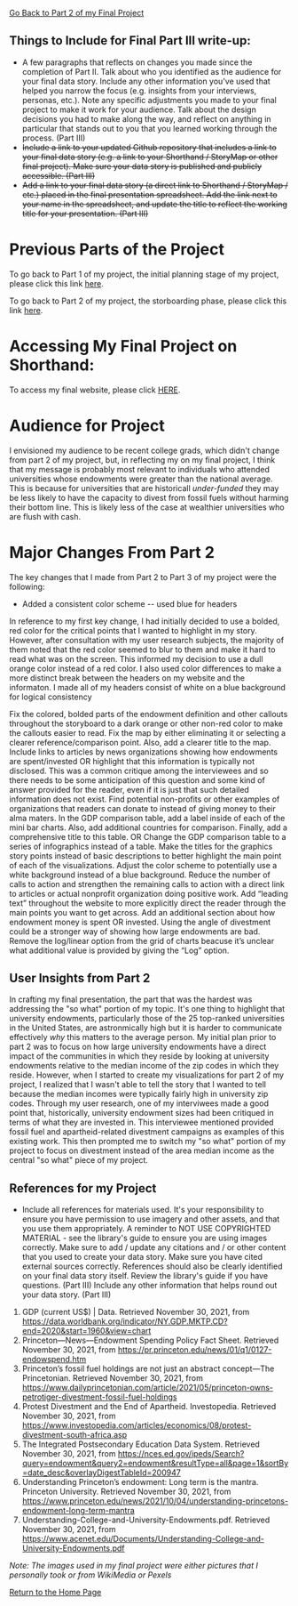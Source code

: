 
[Go Back to Part 2 of my Final Project](finalprojpart2.md)

## Things to Include for Final Part III write-up:

- A few paragraphs that reflects on changes you made since the completion of Part II.  Talk about who you identified as the audience for your final data story.  Include any other information you've used that helped you narrow the focus (e.g. insights from your interviews, personas, etc.).  Note any specific adjustments you made to your final project to make it work for your audience.  Talk about the design decisions you had to make along the way, and reflect on anything in particular that stands out to you that you learned working through the process. (Part III)
-  ~~Include a link to your updated Github repository that includes a link to your final data story (e.g. a link to your Shorthand / StoryMap or other final project).  Make sure your data story is published and publicly accessible. (Part III)~~
- ~~Add a link to your final data story (a direct link to Shorthand / StoryMap / etc.) placed in the final presentation spreadsheet.  Add the link next to your name in the spreadsheet, and update the title to reflect the working title for your presentation.  (Part III)~~



# Previous Parts of the Project

To go back to Part 1 of my project, the initial planning stage of my project, please click this link [here](finalprojoverview.md).

To go back to Part 2 of my project, the storboarding phase, please click this link [here](finalprojpart2.md). 


# Accessing My Final Project on Shorthand:

To access my final website, please click [HERE](https://carnegiemellon.shorthandstories.com/don-t-donate-to-your-alma-mater-an-exploration-of-university-endowments/index.html).

# Audience for Project

I envisioned my audience to be recent college grads, which didn't change from part 2 of my project, but, in reflecting my on my final project, I think that my message is probably most relevant to individuals who attended universities whose endowments were greater than the national average. This is because for universities that are historicall *under-funded* they may be less likely to have the capacity to divest from fossil fuels without harming their bottom line. This is likely less of the case at wealthier universities who are flush with cash.


# Major Changes From Part 2

The key changes that I made from Part 2 to Part 3 of my project were the following:
- Added a consistent color scheme -- used blue for headers


In reference to my first key change, I had initially decided to use a bolded, red color for the critical points that I wanted to highlight in my story. However, after consultation with my user research subjects, the majority of them noted that the red color seemed to blur to them and make it hard to read what was on the screen. This informed my decision to use a dull orange color instead of a red color.
I also used color differences to make a more distinct break between the headers on my website and the informaton. I made all of my headers consist of white on a blue background for logical consistency


Fix the colored, bolded parts of the endowment definition and other callouts throughout the storyboard to a dark orange or other non-red color to make the callouts easier to read.
Fix the map by either eliminating it or selecting a clearer reference/comparison point. Also, add a clearer title to the map.
Include links to articles by news organizations showing how endowments are spent/invested OR highlight that this information is typically not disclosed. This was a common critique among the interviewees and so there needs to be some anticipation of this question and some kind of answer provided for the reader, even if it is just that such detailed information does not exist.
Find potential non-profits or other examples of organizations that readers can donate to instead of giving money to their alma maters.
In the GDP comparison table, add a label inside of each of the mini bar charts. Also, add additional countries for comparison. Finally, add a comprehensive title to this table. OR Change the GDP comparison table to a series of infographics instead of a table.
Make the titles for the graphics story points instead of basic descriptions to better highlight the main point of each of the visualizations.
Adjust the color scheme to potentially use a white background instead of a blue background.
Reduce the number of calls to action and strengthen the remaining calls to action with a direct link to articles or actual nonprofit organization doing positive work.
Add “leading text” throughout the website to more explicitly direct the reader through the main points you want to get across.
Add an additional section about how endowment money is spent OR invested. Using the angle of divestment could be a stronger way of showing how large endowments are bad.
Remove the log/linear option from the grid of charts beacuse it’s unclear what additional value is provided by giving the “Log” option.




## User Insights from Part 2 

In crafting my final presentation, the part that was the hardest was addressing the "so what" portion of my topic. It's one thing to highlight that university endowments, particularly those of the 25 top-ranked universities in the United States, are astronmically high but it is harder to communicate effectively *why* this matters to the average person. My initial plan prior to part 2 was to focus on how large university endowments have a direct impact of the communities in which they reside by looking at university endowments relative to the median income of the zip codes in which they reside. However, when I started to create my visualizations for part 2 of my project, I realized that I wasn't able to tell the story that I wanted to tell because the median incomes were typically fairly high in university zip codes. Through my user research, one of my interviwees made a good point that, historically, university endowment sizes had been critiqued in terms of what they are invested in. This interviewee mentioned provided fossil fuel and apartheid-related divestment campaigns as examples of this existing work. This then prompted me to switch my "so what" portion of my project to focus on divestment instead of the area median income as the central "so what" piece of my project.

## References for my Project

- Include all references for materials used.  It's your responsibility to ensure you have permission to use imagery and other assets, and that you use them appropriately.  A reminder to NOT USE COPYRIGHTED MATERIAL - see the library's guide to ensure you are using images correctly.  Make sure to add / update any citations and / or other content that you used to create your data story.  Make sure you have cited external sources correctly.  References should also be clearly identified on your final data story itself.  Review the library's guide if you have questions. (Part III)
Include any other information that helps round out your data story. (Part III)




1. GDP (current US$) | Data. Retrieved November 30, 2021, from https://data.worldbank.org/indicator/NY.GDP.MKTP.CD?end=2020&start=1960&view=chart
2. Princeton—News—Endowment Spending Policy Fact Sheet. Retrieved November 30, 2021, from https://pr.princeton.edu/news/01/q1/0127-endowspend.htm
3. Princeton’s fossil fuel holdings are not just an abstract concept—The Princetonian. Retrieved November 30, 2021, from https://www.dailyprincetonian.com/article/2021/05/princeton-owns-petrotiger-divestment-fossil-fuel-holdings
4. Protest Divestment and the End of Apartheid. Investopedia. Retrieved November 30, 2021, from https://www.investopedia.com/articles/economics/08/protest-divestment-south-africa.asp
5. The Integrated Postsecondary Education Data System. Retrieved November 30, 2021, from https://nces.ed.gov/ipeds/Search?query=endowment&query2=endowment&resultType=all&page=1&sortBy=date_desc&overlayDigestTableId=200947
6. Understanding Princeton’s endowment: Long term is the mantra. Princeton University. Retrieved November 30, 2021, from https://www.princeton.edu/news/2021/10/04/understanding-princetons-endowment-long-term-mantra
7. Understanding-College-and-University-Endowments.pdf. Retrieved November 30, 2021, from https://www.acenet.edu/Documents/Understanding-College-and-University-Endowments.pdf

*Note: The images used in my final project were either pictures that I personally took or from WikiMedia or Pexels*

[Return to the Home Page](README.md)
